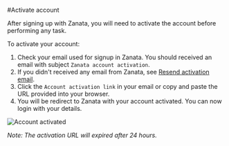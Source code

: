 #Activate account

After signing up with Zanata, you will need to activate the account before performing any task.

To activate your account:

 1. Check your email used for signup in Zanata. You should received an email with subject `Zanata account activation`.
 1. If you didn't received any email from Zanata, see [Resend activation email](user-guide/account/account-resend-activation).
 1. Click the `Account activation link` in your email or copy and paste the URL provided into your browser.
 1. You will be redirect to Zanata with your account activated. You can now login with your details.
 
<img alt="Account activated" src="images/account-activated.png" />

*Note: The activation URL will expired after 24 hours.*